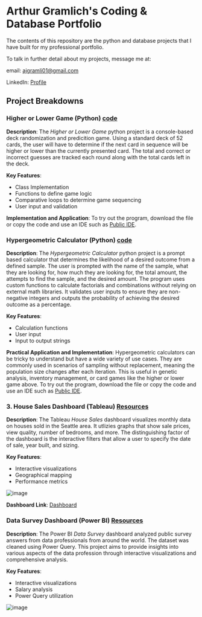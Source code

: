 # Arthur Gramlich's Coding & Database Portfolio
The contents of this repository are the python and database projects that I have built for my professional portfolio. 

To talk in further detail about my projects, message me at: 

email: ajgramli01@gmail.com

LinkedIn: [Profile](https://www.linkedin.com/in/arthurgramlich/)

## Project Breakdowns
### Higher or Lower Game (Python) [code](HigherLowerGame.py)
**Description**: The _Higher or Lower Game_ python project is a console-based deck randomization and predicition game. Using a standard deck of 52 cards, the user will have to determine if the next card in sequence will be higher or lower than the currently presented card. The total and correct or incorrect guesses are tracked each round along with the total cards left in the deck.

**Key Features**:
+ Class Implementation
+ Functions to define game logic
+ Comparative loops to determine game sequencing
+ User input and validation

**Implementation and Application**: To try out the program, download the file or copy the code and use an IDE such as [Public IDE](https://www.online-python.com/).

### Hypergeometric Calculator (Python) [code](Hypergeometric_Calculator.py)
**Description**: The _Hypergeometric Calculator_ python project is a prompt based calculator that determines the likelihood of a desired outcome from a defined sample. The user is prompted with the name of the sample, what they are looking for, how much they are looking for, the total amount, the attempts to find the sample, and the desired amount. The program uses custom functions to calculate factorials and combinations without relying on external math libraries. It validates user inputs to ensure they are non-negative integers and outputs the probability of achieving the desired outcome as a percentage.

**Key Features**:
+ Calculation functions
+ User input
+ Input to output strings

**Practical Application and Implementation**: Hypergeometric calculators can be tricky to understand but have a wide variety of use cases. They are commonly used in scenarios of sampling without replacement, meaning the population size changes after each iteration. This is useful in genetic analysis, inventory management, or card games like the higher or lower game above. To try out the program, download the file or copy the code and use an IDE such as [Public IDE](https://www.online-python.com/).

### 3. House Sales Dashboard (Tableau) [Resources](Tableau%20House%20Sales%20Resources/)
**Description**: The Tableau _House Sales_ dashboard visualizes monthly data on houses sold in the Seattle area. It utlizies graphs that show sale prices, view quality, number of bedrooms, and more. The distinguishing factor of the dashboard is the interactive filters that allow a user to specify the date of sale, year built, and sizing. 

**Key Features**:
+ Interactive visualizations
+ Geographical mapping
+ Performance metrics

![image](https://github.com/user-attachments/assets/72158505-8d4c-4795-adb9-5e5e756117de)

**Dashboard Link**: [Dashboard](https://public.tableau.com/app/profile/arthur.gramlich/viz/HouseSalesDashboard_17409782570120/Dashboard1)

### Data Survey Dashboard (Power BI) [Resources](Power%20BI%20Data%20Survey%20Resources/)
**Description**: The Power BI _Data Survey_ dashboard analyzed public survey answers from data professionals from around the world. The dataset was cleaned using Power Query. This project aims to provide insights into various aspects of the data profession through interactive visualizations and comprehensive analysis. 

**Key Features**:
+ Interactive visualizations
+ Salary analysis
+ Power Query utilization

![image](https://github.com/user-attachments/assets/f76080a5-aaae-48f4-a2ba-ec518cbdf705)
